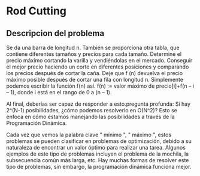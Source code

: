 #  Rod Cutting
## Descripcion del problema

Se da una barra de longitud n. También se proporciona otra tabla, que contiene diferentes tamaños y precios para cada tamaño. Determine el precio máximo cortando la varilla y vendiéndolas en el mercado.
Conseguir el mejor precio haciendo un corte en diferentes posiciones y comparando los precios después de cortar la caña.
Deje que f (n) devuelva el precio máximo posible después de cortar una fila con longitud n. Simplemente podemos escribir la función f(n) así.
f(n) := valor máximo de precio[i]+f(n – i – 1), donde i está en el rango de 0 a (n – 1).

Al final, deberías ser capaz de responder a esto.pregunta profunda: Si hay 2^(N-1) posibilidades, ¿cómo podemos resolverlo en O(N^2)? Esto se enfoca en cómo estamos manejando las posibilidades a través de la Programación Dinámica.


Cada vez que vemos la palabra clave " mínimo ", " máximo ", estos problemas se pueden clasificar en problemas de optimización, debido a su naturaleza de encontrar un valor óptimo para realizar una tarea. Algunos ejemplos de este tipo de problemas incluyen el problema de la mochila, la subsecuencia común más larga, etc. Hay muchas formas de resolver este tipo de problemas, sin embargo, la programación dinámica funciona mejor.
